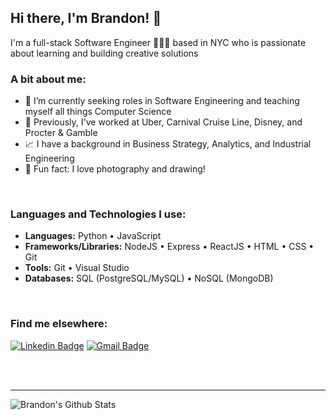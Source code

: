 ## Hi there, I'm Brandon! 👋
I'm a full-stack Software Engineer 👨🏼‍💻 based in NYC who is passionate about learning and building creative solutions

### A bit about me:
- 🔭 I’m currently seeking roles in Software Engineering and teaching myself all things Computer Science
- 💼 Previously, I've worked at Uber, Carnival Cruise Line, Disney, and Procter & Gamble
- 📈 I have a background in Business Strategy, Analytics, and Industrial Engineering
- 📸 Fun fact: I love photography and drawing!

<br />

### Languages and Technologies I use:
* __Languages:__ Python • JavaScript
* __Frameworks/Libraries:__ NodeJS • Express • ReactJS • HTML • CSS • Git
* __Tools:__ Git • Visual Studio
* __Databases:__ SQL (PostgreSQL/MySQL) • NoSQL (MongoDB)

<br />

### Find me elsewhere:
[![Linkedin Badge](https://img.shields.io/badge/-Brandon%20Peebles-blue?style=flat-square&logo=Linkedin&logoColor=white&link=[linkedin])]([linkedin])
[![Gmail Badge](https://img.shields.io/badge/-Gmail-c14438?style=flat-square&logo=Gmail&logoColor=white&link=mailto:[email])](mailto:[email])

<br />
<br />

---

<img align="left" alt="Brandon's Github Stats" src="https://github-readme-stats.peeblesbrandon.vercel.app/api?username=peeblesbrandon&show_icons=true&hide_border=true" />

<!-- [website]: https://www.brandonpeebles.com -->
[linkedin]: https://linkedin.com/in/brandonpeebles
[email]: peeblesbrandon@gmail.com
